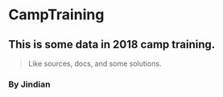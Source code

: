 # CampTraining
## This is some data in 2018 camp training.
> Like sources, docs, and some solutions.
### By Jindian
